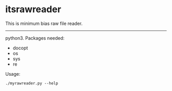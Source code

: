 # itsrawreader


This is minimum bias raw file reader. 

---

python3. Packages needed: 
+ docopt
+ os
+ sys
+ re

Usage:

```
./myrawreader.py --help
```